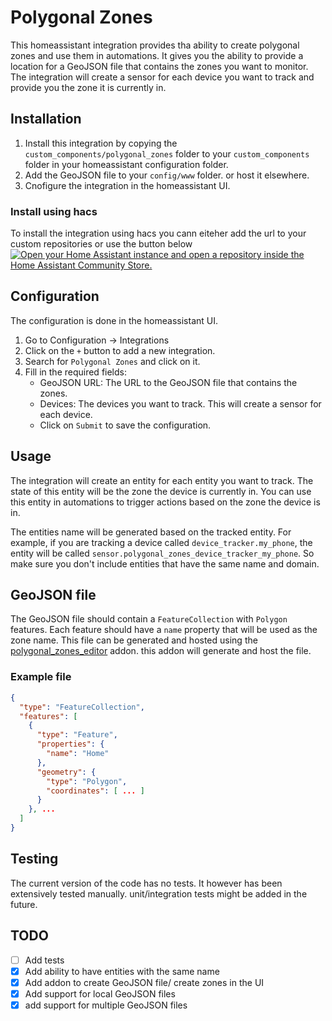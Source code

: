 # Polygonal Zones
This homeassistant integration provides tha ability to create polygonal zones and use them in automations.
It gives you the ability to provide a location for a GeoJSON file that contains the zones you want to monitor.
The integration will create a sensor for each device you want to track and provide you the zone it is currently in.


## Installation
1. Install this integration by copying the `custom_components/polygonal_zones` folder to your `custom_components`
   folder in your homeassistant configuration folder.
2. Add the GeoJSON file to your `config/www` folder. or host it elsewhere.
3. Cnofigure the integration in the homeassistant UI.

### Install using hacs
To install the integration using hacs you cann eiteher add the url to your custom repositories or use the button below
[![Open your Home Assistant instance and open a repository inside the Home Assistant Community Store.](https://my.home-assistant.io/badges/hacs_repository.svg)](https://my.home-assistant.io/redirect/hacs_repository/?owner=MichelGerding&repository=Homeassistant-polygonal-zones&category=integration)


## Configuration
The configuration is done in the homeassistant UI.
1. Go to Configuration -> Integrations
2. Click on the `+` button to add a new integration.
3. Search for `Polygonal Zones` and click on it.
4. Fill in the required fields:
    - GeoJSON URL: The URL to the GeoJSON file that contains the zones.
    - Devices: The devices you want to track. This will create a sensor for each device.
    - Click on `Submit` to save the configuration.

## Usage
The integration will create an entity for each entity you want to track. The state of this entity will be the zone the 
device is currently in. You can use this entity in automations to trigger actions based on the zone the device is in.

The entities name will be generated based on the tracked entity. For example, if you are tracking a device called 
`device_tracker.my_phone`, the entity will be called `sensor.polygonal_zones_device_tracker_my_phone`. So make sure you 
don't include entities that have the same name and domain.

## GeoJSON file
The GeoJSON file should contain a `FeatureCollection` with `Polygon` features. Each feature should have a `name` property that will be used as the zone name.
This file can be generated and hosted using the [polygonal_zones_editor](https://github.com/MichelGerding/Homeassistant-polygonal-zones-addon/) addon.
this addon will generate and host the file.

### Example file
```json
{
  "type": "FeatureCollection",
  "features": [
    {
      "type": "Feature",
      "properties": {
        "name": "Home"
      },
      "geometry": {
        "type": "Polygon",
        "coordinates": [ ... ]
      }
    }, ...
  ]
}
```

## Testing
The current version of the code has no tests. It however has been extensively tested manually. unit/integration tests 
might be added in the future.


## TODO
- [ ] Add tests
- [x] Add ability to have entities with the same name
- [x] Add addon to create GeoJSON file/ create zones in the UI
- [x] Add support for local GeoJSON files
- [x] add support for multiple GeoJSON files 
